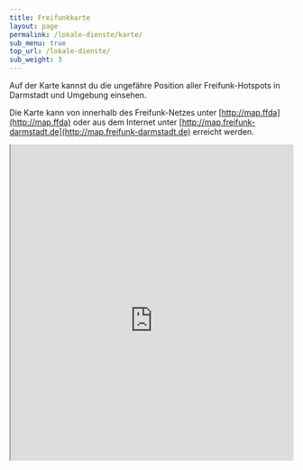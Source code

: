 ```yaml
---
title: Freifunkkarte
layout: page
permalink: /lokale-dienste/karte/
sub_menu: true
top_url: /lokale-dienste/
sub_weight: 3
---
```


Auf der Karte kannst du die ungefähre Position aller Freifunk-Hotspots in Darmstadt und Umgebung einsehen.

Die Karte kann von innerhalb des Freifunk-Netzes unter [http://map.ffda](http://map.ffda) oder aus dem Internet unter [http://map.freifunk-darmstadt.de](http://map.freifunk-darmstadt.de) erreicht werden.

<div style="width:100%; height:40em; overflow:hidden; position: relative;">
	<iframe src="http://map.darmstadt.freifunk.net" style="position:absolute; width:100%; height:50em; top:-30px; border-radius: 5px;"></iframe>
</div>
